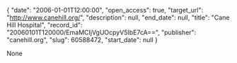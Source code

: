 {
  "date": "2006-01-01T12:00:00", 
  "open_access": true, 
  "target_url": "http://www.canehill.org/", 
  "description": null, 
  "end_date": null, 
  "title": "Cane Hill Hospital", 
  "record_id": "20060101T120000/EmaMCIjVgUOcpyV5IbE7cA==", 
  "publisher": "canehill.org", 
  "slug": 60588472, 
  "start_date": null
}

None
